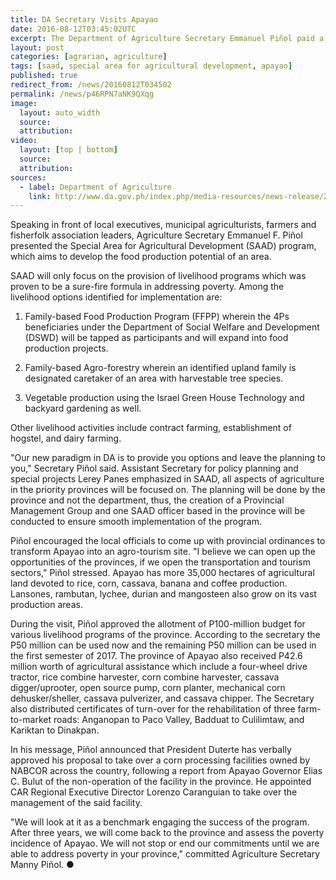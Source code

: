 ```yaml
---
title: DA Secretary Visits Apayao
date: 2016-08-12T03:45:02UTC
excerpt: The Department of Agriculture Secretary Emmanuel Piñol paid a visit to Apayao on 12 August as he continues his campaign for food and security and poverty alleviation program of the Duterte administration.
layout: post
categories: [agrarian, agriculture]
tags: [saad, special area for agricultural development, apayao]
published: true
redirect_from: /news/20160812T034502
permalink: /news/p46RPN7aNK9QXqg
image:
  layout: auto_width
  source: 
  attribution: 
video:
  layout: [top | bottom]
  source: 
  attribution: 
sources:
  - label: Department of Agriculture
    link: http://www.da.gov.ph/index.php/media-resources/news-release/2016-news-release/8316-da-seeks-to-intensify-agriculture-in-apayao
---
```


Speaking in front of local executives, municipal agriculturists, farmers and fisherfolk association leaders, Agriculture Secretary Emmanuel F. Piñol presented the Special Area for Agricultural Development (SAAD) program, which aims to develop the food production potential of an area.

SAAD will only focus on the provision of livelihood programs which was proven to be a sure-fire formula in addressing poverty.
Among the livelihood options identified for implementation are:

1. Family-based Food Production Program (FFPP) wherein the 4Ps beneficiaries under the Department of Social Welfare and Development (DSWD) will be tapped as participants and will expand into food production projects.

2. Family-based Agro-forestry wherein an identified upland family is designated caretaker of an area with harvestable tree species.

3. Vegetable production using the Israel Green House Technology and backyard gardening as well.

Other livelihood activities include contract farming, establishment of hogstel, and dairy farming.

"Our new paradigm in DA is to provide you options and leave the planning to you," Secretary Piñol said.
Assistant Secretary for policy planning and special projects Lerey Panes emphasized in SAAD, all aspects of agriculture in the priority provinces will be focused on.
The planning will be done by the province and not the department, thus, the creation of a Provincial Management Group and one SAAD officer based in the province will be conducted to ensure smooth implementation of the program.

Piñol encouraged the local officials to come up with provincial ordinances to transform Apayao into an agro-tourism site.
"I believe we can open up the opportunities of the provinces, if we open the transportation and tourism sectors," Piñol stressed.
Apayao has more 35,000 hectares of agricultural land devoted to rice, corn, cassava, banana and coffee production.
Lansones, rambutan, lychee, durian and mangosteen also grow on its vast production areas.

During the visit, Piñol approved the allotment of P100-million budget for various livelihood programs of the province.
According to the secretary the P50 million can be used now and the remaining P50 million can be used in the first semester of 2017.
The province of Apayao also received P42.6 million worth of agricultural assistance which include a four-wheel drive tractor, rice combine harvester, corn combine harvester, cassava digger/uprooter, open source pump, corn planter, mechanical corn dehusker/sheller, cassava pulverizer, and cassava chipper.
The Secretary also distributed certificates of turn-over for the rehabilitation of three farm-to-market roads: Anganopan to Paco Valley, Badduat to Culilimtaw, and Kariktan to Dinakpan.

In his message, Piñol announced that President Duterte has verbally approved his proposal to take over a corn processing facilities owned by NABCOR across the country, following a report from Apayao Governor Elias C. Bulut of the non-operation of the facility in the province. He appointed CAR Regional Executive Director Lorenzo Caranguian to take over the management of the said facility.

"We will look at it as a benchmark engaging the success of the program. After three years, we will come back to the province and assess the poverty incidence of Apayao. We will not stop or end our commitments until we are able to address poverty in your province," committed Agriculture Secretary Manny Piñol.
&#x25cf;


